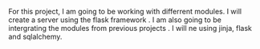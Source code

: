 For this project, I am going to be working with differrent modules. I will create a server using the flask framework . I am also going to be intergrating the modules from previous projects . I will ne using jinja, flask and  sqlalchemy. 